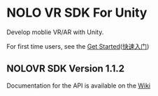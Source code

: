 # NOLO VR SDK For Unity
Develop moblie VR/AR with Unity.  



For first time users, see the [Get Started](./Docs/en_us/GetStarted.md)([快速入门](./Docs/zh_cn/快速入门.md))


## NOLOVR SDK Version 1.1.2
Documentation for the API is available on the [Wiki](https://github.com/NOLOVR/NOLO-Unity-SDK/wiki)


